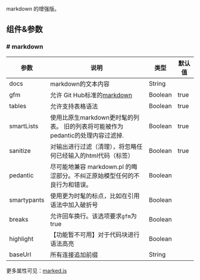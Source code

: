 markdown 的增强版。

## 组件&参数

### # markdown

参数 | 说明 | 类型 | 默认值 
---- | ---- | ----- | -----
docs | markdown的文本内容 | String |
gfm | 允许 Git Hub标准的[markdown](https://help.github.com/categories/writing-on-github/) | Boolean | true
tables | 允许支持表格语法 | Boolean | true
smartLists | 使用比原生markdown更时髦的列表。 旧的列表将可能被作为pedantic的处理内容过滤掉. | Boolean | true
sanitize | 对输出进行过滤（清理），将忽略任何已经输入的html代码（标签） | Boolean | true
pedantic | 尽可能地兼容 markdown.pl 的晦涩部分。不纠正原始模型任何的不良行为和错误。 | Boolean | 
smartypants | 使用更为时髦的标点，比如在引用语法中加入破折号 | Boolean | 
breaks | 允许回车换行。该选项要求`gfm`为true | Boolean | 
highlight | 【功能暂不可用】对于代码块进行语法高亮 | Boolean | 
baseUrl | 所有连接追加前缀 | String |

更多属性可见：[marked.js](https://marked.js.org/#/USING_ADVANCED.md)